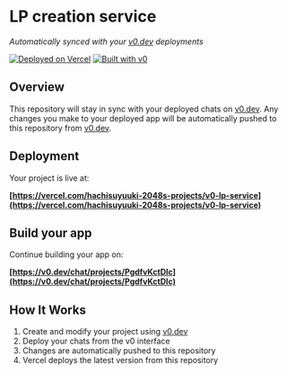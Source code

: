 # LP creation service

*Automatically synced with your [v0.dev](https://v0.dev) deployments*

[![Deployed on Vercel](https://img.shields.io/badge/Deployed%20on-Vercel-black?style=for-the-badge&logo=vercel)](https://vercel.com/hachisuyuuki-2048s-projects/v0-lp-service)
[![Built with v0](https://img.shields.io/badge/Built%20with-v0.dev-black?style=for-the-badge)](https://v0.dev/chat/projects/PgdfvKctDIc)

## Overview

This repository will stay in sync with your deployed chats on [v0.dev](https://v0.dev).
Any changes you make to your deployed app will be automatically pushed to this repository from [v0.dev](https://v0.dev).

## Deployment

Your project is live at:

**[https://vercel.com/hachisuyuuki-2048s-projects/v0-lp-service](https://vercel.com/hachisuyuuki-2048s-projects/v0-lp-service)**

## Build your app

Continue building your app on:

**[https://v0.dev/chat/projects/PgdfvKctDIc](https://v0.dev/chat/projects/PgdfvKctDIc)**

## How It Works

1. Create and modify your project using [v0.dev](https://v0.dev)
2. Deploy your chats from the v0 interface
3. Changes are automatically pushed to this repository
4. Vercel deploys the latest version from this repository